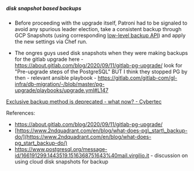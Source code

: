 ##### disk snapshot based backups

- Before proceeding with the upgrade itself, Patroni had to be signaled to avoid any spurious leader election, take a consistent backup through GCP Snapshots (using corresponding [low-level backup API](https://www.cybertec-postgresql.com/en/exclusive-backup-deprecated-what-now/?gclid=CjwKCAjwltH3BRB6EiwAhj0IUBjiSxBdmS11SUpITLCmk-oPkBa7udOWyA6bK6hig8neaiJc8n1WexoCq8UQAvD_BwE)) and apply the new settings via Chef run.

- The ongres guys used disk snapshots when they were making backups for the gitlab upgrade here - https://about.gitlab.com/blog/2020/09/11/gitlab-pg-upgrade/ look for "Pre-upgrade steps of the PostgreSQL" BUT I think they stopped PG by then - relevant ansible playbook - https://gitlab.com/gitlab-com/gl-infra/db-migration/-/blob/master/pg-upgrade/playbooks/upgrade.yml#L147

[Exclusive backup method is deprecated - what now? - Cybertec](https://www.cybertec-postgresql.com/en/exclusive-backup-deprecated-what-now/)

References:

* https://about.gitlab.com/blog/2020/09/11/gitlab-pg-upgrade/
* [https://www.2ndquadrant.com/en/blog/what-does-pg\_start\_backup-do/](https://www.2ndquadrant.com/en/blog/what-does-pg_start_backup-do/)
* https://www.postgresql.org/message-id/166191299.1443519.1516368751643%40mail.virgilio.it - discussion on using cloud disk snapshots for backup